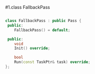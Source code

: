 #1.class FallbackPass

```cpp

class FallbackPass : public Pass {
 public:
    FallbackPass() = default;

 public:
    void
    Init() override;

    bool
    Run(const TaskPtr& task) override;
};

```